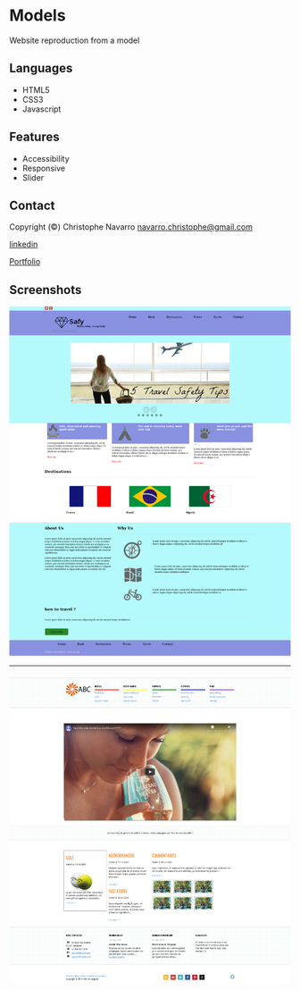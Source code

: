 # Models  

Website reproduction from a model  

## Languages
* HTML5
* CSS3
* Javascript  
  
## Features  
* Accessibility
* Responsive
* Slider

## Contact  

Copyright (©) Christophe Navarro <navarro.christophe@gmail.com>

[linkedin](https://www.linkedin.com/in/christophe-navarro-b5173a171)  

[Portfolio](https://portfolio-chris.herokuapp.com/) 

## Screenshots
  
![alt text](https://github.com/Crinav/Models/blob/master/maquette/Safy.png "safy")  
___

![alt text](https://github.com/Crinav/Models/blob/master/maquette-responsive/Hotels_Provence.png "Hotel Provence")
